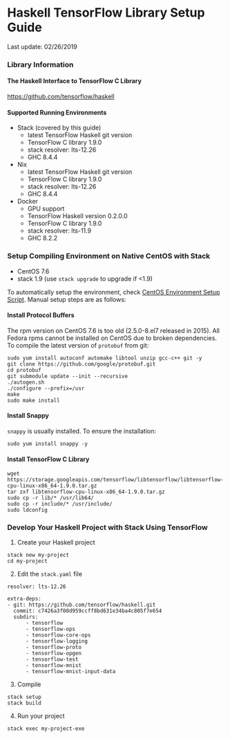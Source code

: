 # Haskell TensorFlow Library Setup Guide

Last update: 02/26/2019

### Library Information

#### The Haskell Interface to TensorFlow C Library
https://github.com/tensorflow/haskell

#### Supported Running Environments
- Stack (covered by this guide)
    - latest TensorFlow Haskell git version
    - TensorFlow C library 1.9.0
    - stack resolver: lts-12.26
    - GHC 8.4.4
- Nix
    - latest TensorFlow Haskell git version
    - TensorFlow C library 1.9.0
    - stack resolver: lts-12.26
    - GHC 8.4.4
- Docker
    - GPU support
    - TensorFlow Haskell version 0.2.0.0
    - TensorFlow C library 1.9.0
    - stack resolver: lts-11.9
    - GHC 8.2.2

### Setup Compiling Environment on Native CentOS with Stack
- CentOS 7.6
- stack 1.9 (use `stack upgrade` to upgrade if <1.9)

To automatically setup the environment, check [CentOS Environment Setup Script](https://github.com/subbyte/tensorflow-haskell/blob/master/tools/install_centos_dependencies.sh). Manual setup steps are as follows:

#### Install Protocol Buffers

The rpm version on CentOS 7.6 is too old (2.5.0-8.el7 released in 2015). All
Fedora rpms cannot be installed on CentOS due to broken dependencies. To
compile the latest version of `protobuf` from git:

```
sudo yum install autoconf automake libtool unzip gcc-c++ git -y
git clone https://github.com/google/protobuf.git
cd protobuf
git submodule update --init --recursive
./autogen.sh
./configure --prefix=/usr
make
sudo make install
```

#### Install Snappy

`snappy` is usually installed. To ensure the installation:
```
sudo yum install snappy -y
```

#### Install TensorFlow C Library

```
wget https://storage.googleapis.com/tensorflow/libtensorflow/libtensorflow-cpu-linux-x86_64-1.9.0.tar.gz
tar zxf libtensorflow-cpu-linux-x86_64-1.9.0.tar.gz
sudo cp -r lib/* /usr/lib64/
sudo cp -r include/* /usr/include/
sudo ldconfig
```

### Develop Your Haskell Project with Stack Using TensorFlow

1. Create your Haskell project
```
stack new my-project
cd my-project
```
2. Edit the `stack.yaml` file
```
resolver: lts-12.26

extra-deps:
- git: https://github.com/tensorflow/haskell.git
  commit: c7426a3f00d959ccff8bd631e34ba4c805f7e654
  subdirs:
      - tensorflow
      - tensorflow-ops
      - tensorflow-core-ops
      - tensorflow-logging
      - tensorflow-proto
      - tensorflow-opgen
      - tensorflow-test
      - tensorflow-mnist
      - tensorflow-mnist-input-data
```
3. Compile
```
stack setup
stack build
```
4. Run your project
```
stack exec my-project-exe
```
